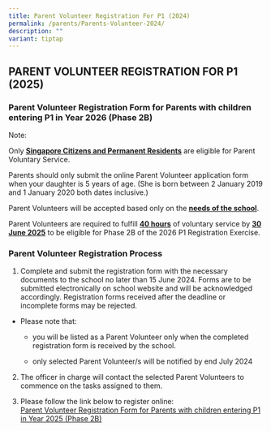 ```yaml
---
title: Parent Volunteer Registration For P1 (2024)
permalink: /parents/Parents-Volunteer-2024/
description: ""
variant: tiptap
---
```

<h2>PARENT VOLUNTEER REGISTRATION FOR P1 (2025)</h2><h3>Parent Volunteer Registration Form for Parents with children entering P1 in Year 2026 (Phase 2B)</h3><p>Note:</p><p>Only <strong><u>Singapore Citizens and Permanent Residents</u></strong> are eligible for Parent Voluntary Service.</p><p>Parents should only submit the online Parent Volunteer application form when your daughter is 5 years of age. (She is born between 2 January 2019 and 1 January 2020 both dates inclusive.)</p><p>Parent Volunteers will be accepted based only on the <strong><u>needs of the school</u></strong>.</p><p>Parent Volunteers are required to fulfill <strong><u>40 hours</u></strong> of voluntary service by <strong><u>30 June 2025</u></strong> to be eligible for Phase 2B of the 2026 P1 Registration Exercise.</p><h3>Parent Volunteer Registration Process</h3><ol data-tight="true" class="tight"><li><p>Complete and submit the registration form with the necessary documents to the school&nbsp;no later than 15 June 2024.&nbsp;Forms are to be submitted electronically on school website and will be acknowledged accordingly. Registration forms received after the deadline or incomplete forms may be rejected.</p></li></ol><ul data-tight="true" class="tight"><li><p>Please note that:</p><ul data-tight="true" class="tight"><li><p>you will be listed as a Parent Volunteer only when the completed registration form is received by the school.</p></li><li><p>only selected Parent Volunteer/s will be notified by end July 2024</p></li></ul></li></ul><ol start="2" data-tight="true" class="tight"><li><p>The officer in charge will contact the selected Parent Volunteers to commence on the tasks assigned to them. <br></p></li><li><p>Please follow the link below to register online:<br><a href="https://form.gov.sg/5e69b6721db1b700110aa173" rel="noopener noreferrer nofollow" target="_blank">Parent Volunteer Registration Form for Parents with children entering P1 in&nbsp;Year 2025 (Phase 2B)</a></p></li></ol><p></p>